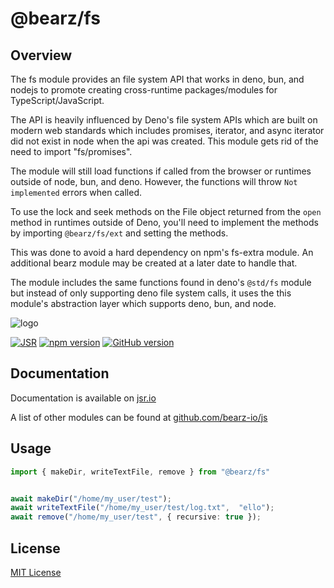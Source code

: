 # @bearz/fs

## Overview

The fs module provides an file system API that works in deno,
bun, and nodejs to promote creating cross-runtime packages/modules
for TypeScript/JavaScript.  

The API is heavily influenced by Deno's file system APIs which
are built on modern web standards which includes
promises, iterator, and async iterator did not exist in node
when the api was created.  This module gets rid of the
need to import "fs/promises".

The module will still load functions if called from the browser
or runtimes outside of node, bun, and deno.  However, the functions
will throw `Not implemented` errors when called.

To use the lock and seek methods on the File object returned from
the `open` method in runtimes outside of Deno, you'll need to implement
the methods by importing `@bearz/fs/ext` and setting the methods.

This was done to avoid a hard dependency on npm's fs-extra module.
An additional bearz module may be created at a later date to handle that.

The module includes the same functions found in deno's `@std/fs` module
but instead of only supporting deno file system calls, it uses the
this module's abstraction layer which supports deno, bun, and node.

![logo](https://raw.githubusercontent.com/bearz-io/js/refs/heads/main/eng/assets/bearz.io.png)

[![JSR](https://jsr.io/badges/@bearz/fs)](https://jsr.io/@bearz/fs)
[![npm version](https://badge.fury.io/js/@bearz%2Ffs.svg)](https://badge.fury.io/js/@bearz%2Ffs)
[![GitHub version](https://badge.fury.io/gh/bearz-io%2Fjs-fs.svg)](https://badge.fury.io/gh/bearz-io%2Fjs-fs)

## Documentation

Documentation is available on [jsr.io](https://jsr.io/@bearz/fs/doc)

A list of other modules can be found at [github.com/bearz-io/js](https://github.com/bearz-io/js)

## Usage

```typescript
import { makeDir, writeTextFile, remove } from "@bearz/fs"


await makeDir("/home/my_user/test");
await writeTextFile("/home/my_user/test/log.txt",  "ello");
await remove("/home/my_user/test", { recursive: true });
```

## License

[MIT License](./LICENSE.md)
